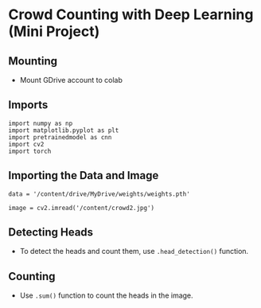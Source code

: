 # Crowd Counting with Deep Learning (Mini Project)

## Mounting
- Mount GDrive account to colab

## Imports

```
import numpy as np
import matplotlib.pyplot as plt
import pretrainedmodel as cnn
import cv2
import torch
```

## Importing the Data and Image

```
data = '/content/drive/MyDrive/weights/weights.pth'
```

```
image = cv2.imread('/content/crowd2.jpg')
```

## Detecting Heads

- To detect the heads and count them, use `.head_detection()` function.

## Counting

- Use `.sum()` function to count the heads in the image.
